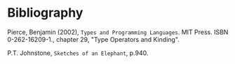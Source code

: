 # Bibliography


Pierce, Benjamin (2002), `Types and Programming Languages`. MIT Press. ISBN 0-262-16209-1., chapter 29, "Type Operators and Kinding".

P.T. Johnstone, `Sketches of an Elephant`, p.940.

